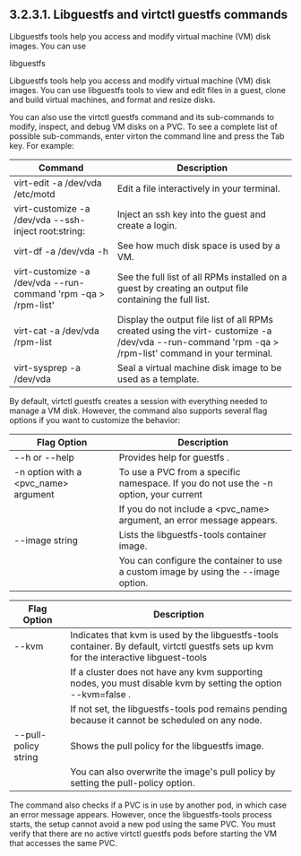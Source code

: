 ## 3.2.3.1. Libguestfs and virtctl guestfs commands

Libguestfs tools help you access and modify virtual machine (VM) disk images. You can use

libguestfs

Libguestfs tools help you access and modify virtual machine (VM) disk images. You can use libguestfs tools to view and edit files in a guest, clone and build virtual machines, and format and resize disks.

You can also use the virtctl guestfs command and its sub-commands to modify, inspect, and debug VM disks on a PVC. To see a complete list of possible sub-commands, enter virton the command line and press the Tab key. For example:

| Command                                                                    | Description                                                                                                                                             |
|----------------------------------------------------------------------------|---------------------------------------------------------------------------------------------------------------------------------------------------------|
| virt-edit -a /dev/vda /etc/motd                                            | Edit a file interactively in your terminal.                                                                                                             |
| virt-customize -a /dev/vda --ssh- inject root:string:<public key  example> | Inject an ssh key into the guest and create a login.                                                                                                    |
| virt-df -a /dev/vda -h                                                     | See how much disk space is used by a VM.                                                                                                                |
| virt-customize -a /dev/vda --run- command 'rpm -qa > /rpm-list'            | See the full list of all RPMs installed on a guest by creating an output file containing the full list.                                                 |
| virt-cat -a /dev/vda /rpm-list                                             | Display the output file list of all RPMs created using the  virt- customize -a /dev/vda --run-command 'rpm -qa >  /rpm-list'  command in your terminal. |
| virt-sysprep -a /dev/vda                                                   | Seal a virtual machine disk image to be used as a template.                                                                                             |

By default, virtctl guestfs creates a session with everything needed to manage a VM disk. However, the command also supports several flag options if you want to customize the behavior:

| Flag Option                                         | Description                                                                                         |
|-----------------------------------------------------|-----------------------------------------------------------------------------------------------------|
| --h  or  --help                                     | Provides help for  guestfs .                                                                        |
| -n <namespace>  option with a  <pvc\_name>  argument | To use a PVC from a specific namespace. If you do not use the  -n <namespace>  option, your current |
|                                                     | If you do not include a  <pvc\_name>  argument, an error message appears.                            |
| --image string                                      | Lists the  libguestfs-tools  container image.                                                       |
|                                                     | You can configure the container to use a custom image by using the  --image  option.                |

| Flag Option          | Description                                                                                                                                     |
|----------------------|-------------------------------------------------------------------------------------------------------------------------------------------------|
| --kvm                | Indicates that  kvm  is used by the  libguestfs-tools container. By default,  virtctl guestfs  sets up  kvm  for the interactive libguest-tools |
|                      | If a cluster does not have any  kvm  supporting nodes, you must disable  kvm  by setting the option  --kvm=false .                              |
|                      | If not set, the  libguestfs-tools  pod remains pending because it cannot be scheduled on any node.                                              |
| --pull-policy string | Shows the pull policy for the  libguestfs  image.                                                                                               |
|                      | You can also overwrite the image's pull policy by setting the  pull-policy  option.                                                             |

The command also checks if a PVC is in use by another pod, in which case an error message appears. However, once the libguestfs-tools process starts, the setup cannot avoid a new pod using the same PVC. You must verify that there are no active virtctl guestfs pods before starting the VM that accesses the same PVC.

<!-- image -->

